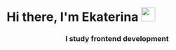 <h1 text-align="center">Hi there, I'm Ekaterina <img src="https://github.com/blackcater/blackcater/raw/main/images/Hi.gif" height="32"/></h1>
<h3 align="center">I study frontend development</h3>
<!--
**EkaterinaRina/EkaterinaRina** is a ✨ _special_ ✨ repository because its `README.md` (this file) appears on your GitHub profile.

Here are some ideas to get you started:

- 🔭 I’m currently working on ...
- 🌱 I’m currently learning ...
- 👯 I’m looking to collaborate on ...
- 🤔 I’m looking for help with ...
- 💬 Ask me about ...
- 📫 How to reach me: ...
- 😄 Pronouns: ...
- ⚡ Fun fact: ...
-->
